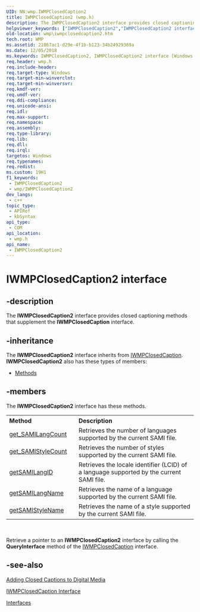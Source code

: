 ```yaml
---
UID: NN:wmp.IWMPClosedCaption2
title: IWMPClosedCaption2 (wmp.h)
description: The IWMPClosedCaption2 interface provides closed captioning methods that supplement the IWMPClosedCaption interface.
helpviewer_keywords: ["IWMPClosedCaption2","IWMPClosedCaption2 interface [Windows Media Player]","IWMPClosedCaption2 interface [Windows Media Player]","described","IWMPClosedCaption2Interface","wmp.iwmpclosedcaption2","wmp/IWMPClosedCaption2"]
old-location: wmp\iwmpclosedcaption2.htm
tech.root: WMP
ms.assetid: 21067ac1-d29e-4f1b-b123-34b24929369a
ms.date: 12/05/2018
ms.keywords: IWMPClosedCaption2, IWMPClosedCaption2 interface [Windows Media Player], IWMPClosedCaption2 interface [Windows Media Player],described, IWMPClosedCaption2Interface, wmp.iwmpclosedcaption2, wmp/IWMPClosedCaption2
req.header: wmp.h
req.include-header: 
req.target-type: Windows
req.target-min-winverclnt: 
req.target-min-winversvr: 
req.kmdf-ver: 
req.umdf-ver: 
req.ddi-compliance: 
req.unicode-ansi: 
req.idl: 
req.max-support: 
req.namespace: 
req.assembly: 
req.type-library: 
req.lib: 
req.dll: 
req.irql: 
targetos: Windows
req.typenames: 
req.redist: 
ms.custom: 19H1
f1_keywords:
 - IWMPClosedCaption2
 - wmp/IWMPClosedCaption2
dev_langs:
 - c++
topic_type:
 - APIRef
 - kbSyntax
api_type:
 - COM
api_location:
 - wmp.h
api_name:
 - IWMPClosedCaption2
---
```


# IWMPClosedCaption2 interface


## -description

The <b>IWMPClosedCaption2</b> interface provides closed captioning methods that supplement the <b>IWMPClosedCaption</b> interface.

## -inheritance

The <b xmlns:loc="http://microsoft.com/wdcml/l10n">IWMPClosedCaption2</b> interface inherits from <a href="https://docs.microsoft.com/windows/desktop/api/wmp/nn-wmp-iwmpclosedcaption">IWMPClosedCaption</a>. <b>IWMPClosedCaption2</b> also has these types of members:
<ul>
<li><a href="https://docs.microsoft.com/">Methods</a></li>
</ul>

## -members

The <b>IWMPClosedCaption2</b> interface has these methods.
<table class="members" id="memberListMethods">
<tr>
<th align="left" width="37%">Method</th>
<th align="left" width="63%">Description</th>
</tr>
<tr data="declared;">
<td align="left" width="37%">
<a href="https://docs.microsoft.com/windows/desktop/api/wmp/nf-wmp-iwmpclosedcaption2-get_samilangcount">get_SAMILangCount</a>
</td>
<td align="left" width="63%">
Retrieves the number of languages supported by the current SAMI file.

</td>
</tr>
<tr data="declared;">
<td align="left" width="37%">
<a href="https://docs.microsoft.com/windows/desktop/api/wmp/nf-wmp-iwmpclosedcaption2-get_samistylecount">get_SAMIStyleCount</a>
</td>
<td align="left" width="63%">
Retrieves the number of styles supported by the current SAMI file.

</td>
</tr>
<tr data="declared;">
<td align="left" width="37%">
<a href="https://docs.microsoft.com/windows/desktop/api/wmp/nf-wmp-iwmpclosedcaption2-getsamilangid">getSAMILangID</a>
</td>
<td align="left" width="63%">
Retrieves the locale identifier (LCID) of a language supported by the current SAMI file.

</td>
</tr>
<tr data="declared;">
<td align="left" width="37%">
<a href="https://docs.microsoft.com/windows/desktop/api/wmp/nf-wmp-iwmpclosedcaption2-getsamilangname">getSAMILangName</a>
</td>
<td align="left" width="63%">
Retrieves the name of a language supported by the current SAMI file.

</td>
</tr>
<tr data="declared;">
<td align="left" width="37%">
<a href="https://docs.microsoft.com/windows/desktop/api/wmp/nf-wmp-iwmpclosedcaption2-getsamistylename">getSAMIStyleName</a>
</td>
<td align="left" width="63%">
Retrieves the name of a style supported by the current SAMI file.

</td>
</tr>
</table> 

Retrieve a pointer to an <b>IWMPClosedCaption2</b> interface by calling the <b>QueryInterface</b> method of the <a href="https://docs.microsoft.com/windows/desktop/api/wmp/nn-wmp-iwmpclosedcaption">IWMPClosedCaption</a> interface.

## -see-also

<a href="https://docs.microsoft.com/windows/desktop/WMP/adding-closed-captions-to-digital-media">Adding Closed Captions to Digital Media</a>



<a href="https://docs.microsoft.com/windows/desktop/api/wmp/nn-wmp-iwmpclosedcaption">IWMPClosedCaption Interface</a>



<a href="https://docs.microsoft.com/windows/desktop/WMP/interfaces">Interfaces</a>


